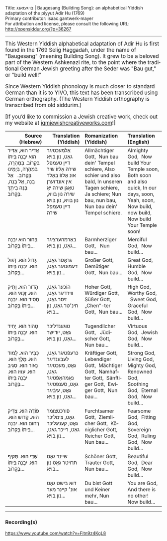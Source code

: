 <html>
<head></head>
<body>
Title: בּױגעזאנג | Baugesang (Building Song): an alphabetical Yiddish adaptation of the piyyut Adir Hu (1769)<br />
Primary contributor: isaac.gantwerk-mayer<br />
For attribution and license, please consult the following URL: <a href="http://opensiddur.org/?p=36267">http://opensiddur.org/?p=36267</a>
<p />
<hr />

<div class="english" lang="en" style="font-size: 1.2em;">
This Western Yiddish alphabetical adaptation of Adir Hu is first found in the 1769 Selig Haggadah, under the name of "Baugesang" (meaning Building Song). It grew to be a beloved part of the Western Ashkenazi rite, to the point where the traditional German Jewish greeting after the Seder was "Bau gut," or "build well!" 

Since Western Yiddish phonology is much closer to standard German than it is to YIVO, this text has been transcribed using German orthography. (The Western Yiddish orthography is transcribed from old siddurim.)

[If you’d like to commission a Jewish creative work, check out my website at <a href="http://igmjewishcreativeworks.com">igmjewishcreativeworks.com</a>!]
</div>


<table style="width:100%;margin-left: auto;margin-right: auto;" class="draggable">
<thead><tr><th id="x" style="text-align: right;">Source (Hebrew)</th><th style="text-align: right;">Translation (Yiddish)</th><th style="text-align: left;">Romanization (Yiddish)</th><th style="text-align: left;">Translation (English)</th></tr></thead>
<tbody>
<tr><td style="vertical-align:top;" width="25%">
<div class="liturgy" lang="he">	 
<span class="acrostic">אַ</span>דִּיר הוּא, אַדִּיר הוּא
יִבְנֶה בֵּיתוֹ בְּקָרוֹב.
בִּמְהֵרָה, בִּמְהֵרָה, 
בְּיָמֵינוּ בְּקָרוֹב.
&nbsp;
אֵל בְּנֵה, אֵל בְּנֵה,
בְּנֵה בֵּיתְךָ בְּקָרוֹב.
</span></div></td>
 
<td style="vertical-align:top;">
<div class="yiddish" lang="yi">
<span class="acrostic">אַ</span>למעכטיגר גאָט,
נוּן בּױא דײַן טעמפּל שירה
אַלזוֹ שיר אוּנ אַלזוֹ באַלד
אין אוּנדזערן טאַגן שירה
יאַ שירה
נוּן בּױא, נוּן בּױא,
נוּן בּױא דײַן טעמפּל שירה
</span></div></td>
 
<td style="vertical-align:top;">
<div class="german" lang="de">
Allmächtiger Gott,<span class="acrostic">&nbsp;</span>
Nun bau dein' Tempel schiere,
Also schier und also bald,
In unseren Tagen schiere,
Ja schiere;
Nun bau, nun bau,
Nun bau dein' Tempel schiere.
</span></div></td>
 
<td style="vertical-align:top;">
<div class="english" lang="en">
Almighty God,<span class="acrostic">&nbsp;</span>
Now build Your Temple soon,
Both soon and also quick,
In our days, soon,
Yeah, soon,
Now build, now build,
Now build Your Temple soon!
</div></td></tr>


<tr><td style="vertical-align:top;">
<div class="liturgy" lang="he">
<span class="acrostic">בָּ</span>חוּר הוּא
יִבְנֶה בֵּיתוֹ בְּקָרוֹב...
</span></div></td>
 
<td style="vertical-align:top;">
<div class="yiddish" lang="yi">
<span class="acrostic">ב</span>אַרמהערציגר גאָט,
נוּן בּױא...
</span></div></td>
 
<td style="vertical-align:top;">
<div class="german" lang="de">
Barmherziger Gott, <span class="acrostic">&nbsp;</span>
Nun bau...
</span></div></td>
 
<td style="vertical-align:top;">
<div class="english" lang="en">
Merciful God,<span class="acrostic">&nbsp;</span>
Now build…
</div></td></tr>


<tr><td style="vertical-align:top;">
<div class="liturgy" lang="he">
<span class="acrostic">גָּ</span>דוֹל הוּא.
<span class="acrostic">דָּ</span>גוּל הוּא.
יִבְנֶה בֵּיתוֹ בְּקָרוֹב...
</span></div></td>
 
<td style="vertical-align:top;">
<div class="yiddish" lang="yi">
<span class="acrostic">ג</span>ראָסר גאָט,
<span class="acrostic">ד</span>עמוּטיגר גאָט,
נוּן בּױא...
</span></div></td>
 
<td style="vertical-align:top;">
<div class="german" lang="de">
Großer Gott, <span class="acrostic">&nbsp;</span>
Demütiger Gott,<span class="acrostic">&nbsp;</span>
Nun bau...
</span></div></td>
 
<td style="vertical-align:top;">
<div class="english" lang="en">
Great God,<span class="acrostic">&nbsp;</span>
Humble God,<span class="acrostic">&nbsp;</span>
Now build…
</div></td></tr>


<tr><td style="vertical-align:top;">
<div class="liturgy" lang="he">
<span class="acrostic">הָ</span>דוּר הוּא.
<span class="acrostic">וָ</span>תִיק הוּא.
<span class="acrostic">זַ</span>כַּאי הוּא.
<span class="acrostic">חָ</span>סִיד הוּא.
יִבְנֶה בֵּיתוֹ בְּקָרוֹב...
</span></div></td>
 
<td style="vertical-align:top;">
<div class="yiddish" lang="yi">
<span class="acrostic">ה</span>וֹכער גאָט,
<span class="acrostic">װ</span>ירדיגר גאָט,
<span class="acrostic">ז</span>יסר גאָט,
<span class="acrostic">ח</span>ינ׳טר גאָט,
נוּן בּױא...
</span></div></td>
 
<td style="vertical-align:top;">
<div class="german" lang="de">
Hoher Gott, <span class="acrostic">&nbsp;</span>
Würdiger Gott, <span class="acrostic">&nbsp;</span>
Süßer Gott,<span class="acrostic">&nbsp;</span>
„Chen“-ter Gott,<span class="acrostic">&nbsp;</span>
Nun bau...
</span></div></td>
 
<td style="vertical-align:top;">
<div class="english" lang="en">
High God,<span class="acrostic">&nbsp;</span>
Worthy God, <span class="acrostic">&nbsp;</span>
Sweet God,<span class="acrostic">&nbsp;</span>
Graceful God,<span class="acrostic">&nbsp;</span>
Now build…
</div></td></tr>


<tr><td style="vertical-align:top;">
<div class="liturgy" lang="he">
<span class="acrostic">טָ</span>הוֹר הוּא.
<span class="acrostic">יָ</span>חִיד הוּא.
יִבְנֶה בֵּיתוֹ בְּקָרוֹב...
</span></div></td>
 
<td style="vertical-align:top;">
<div class="yiddish" lang="yi">
<span class="acrostic">ט</span>וּגענדליכר גאָט,
<span class="acrostic">י</span>וּדישר גאָט,
נוּן בּױא...
</span></div></td>
 
<td style="vertical-align:top;">
<div class="german" lang="de">
Tugendlicher Gott, <span class="acrostic">&nbsp;</span>
Jüdischer Gott,<span class="acrostic">&nbsp;</span>
Nun bau...
</span></div></td>
 
<td style="vertical-align:top;">
<div class="english" lang="en">
Virtuous God,<span class="acrostic">&nbsp;</span>
Jewish God,<span class="acrostic">&nbsp;</span>
Now build…
</div></td></tr>


<tr><td style="vertical-align:top;">
<div class="liturgy" lang="he">
<span class="acrostic">כַּ</span>בִּיר הוּא.
<span class="acrostic">לָ</span>מוּד הוּא.
<span class="acrostic">מֶ</span>לֶךְ הוּא.
<span class="acrostic">נָ</span>אוֹר הוּא.
<span class="acrostic">סַ</span>גִּיב הוּא.
<span class="acrostic">עִ</span>זּוּז הוּא.
יִבְנֶה בֵּיתוֹ בְּקָרוֹב...
</span></div></td>
 
<td style="vertical-align:top;">
<div class="yiddish" lang="yi">
<span class="acrostic">כּ</span>רעפֿטיגר גאָט,
<span class="acrostic">ל</span>עבענדיגר גאָט,
<span class="acrostic">מ</span>עכטיגר גאָט,
<span class="acrostic">נ</span>אַמהאַפֿטיגר גאָט,
<span class="acrostic">ס</span>ענפטיגר גאָט,
<span class="acrostic">ע</span>יבֿיגר גאָט,
נוּן בּױא...
</span></div></td>
 
<td style="vertical-align:top;">
<div class="german" lang="de">
Kräftiger Gott,<span class="acrostic">&nbsp;</span>
Lebendiger Gott,<span class="acrostic">&nbsp;</span>
Mächtiger Gott,<span class="acrostic">&nbsp;</span>
Namhafter Gott,<span class="acrostic">&nbsp;</span>
Sänftiger Gott,<span class="acrostic">&nbsp;</span>
Ewiger Gott,<span class="acrostic">&nbsp;</span>
Nun bau...
</span></div></td>
 
<td style="vertical-align:top;">
<div class="english" lang="en">
Strong God,<span class="acrostic">&nbsp;</span>
Living God,<span class="acrostic">&nbsp;</span>
Mighty God,<span class="acrostic">&nbsp;</span>
Renowned God,<span class="acrostic">&nbsp;</span>
Soothing God,<span class="acrostic">&nbsp;</span>
Eternal God,<span class="acrostic">&nbsp;</span>
Now build…
</div></td></tr>


<tr><td style="vertical-align:top;">
<div class="liturgy" lang="he">
<span class="acrostic">פּ</span>וֹדֶה הוּא.
<span class="acrostic">צַ</span>דִּיק הוּא.
<span class="acrostic">קָ</span>דוֹשׁ הוּא.
<span class="acrostic">רַ</span>חוּם הוּא.
יִבְנֶה בֵּיתוֹ בְּקָרוֹב...
</span></div></td>
 
<td style="vertical-align:top;">
<div class="yiddish" lang="yi">
<span class="acrostic">פֿ</span>ורכטצוּמר גאָט,
<span class="acrostic">צ</span>ימליכר גאָט,
<span class="acrostic">ק</span>עניגליכר גאָט,
<span class="acrostic">ר</span>ײכר גאָט,
נוּן בּױא...
</span></div></td>
 
<td style="vertical-align:top;">
<div class="german" lang="de">
Furchtsamer Gott,<span class="acrostic">&nbsp;</span>
Ziemlicher Gott,<span class="acrostic">&nbsp;</span>
Königlicher Gott,<span class="acrostic">&nbsp;</span>
Reicher Gott,<span class="acrostic">&nbsp;</span>
Nun bau...
</span></div></td>
 
<td style="vertical-align:top;">
<div class="english" lang="en">
Fearsome God,<span class="acrostic">&nbsp;</span>
Fitting God,<span class="acrostic">&nbsp;</span>
Sovereign God,<span class="acrostic">&nbsp;</span>
Ruling God,<span class="acrostic">&nbsp;</span>
Now build…
</div></td></tr>


<tr><td style="vertical-align:top;">
<div class="liturgy" lang="he">
<span class="acrostic">שַׁ</span>דַּי הוּא.
<span class="acrostic">תַּ</span>קִּיף הוּא.
יִבְנֶה בֵּיתוֹ בְּקָרוֹב...
</span></div></td>
 
<td style="vertical-align:top;">
<div class="yiddish" lang="yi">
<span class="acrostic">ש</span>ײנר גאָט
<span class="acrostic">תּ</span>רױטר גאָט
נוּן בּױא...
</span></div></td>
 
<td style="vertical-align:top;">
<div class="german" lang="de">
Schöner Gott,<span class="acrostic">&nbsp;</span>
Trauter Gott,<span class="acrostic">&nbsp;</span>
Nun bau...
</span></div></td>
 
<td style="vertical-align:top;">
<div class="english" lang="en">
Beautiful God,<span class="acrostic">&nbsp;</span>
Dear God,<span class="acrostic">&nbsp;</span>
Now build…
</div></td></tr>


<tr><td style="vertical-align:top;">
<div class="liturgy" lang="he">

</span></div></td>
 
<td style="vertical-align:top;">
<div class="yiddish" lang="yi">
דוּא בישט גאָט 
אוּנ׳ קײנר מער
נוּן בּױא...
</span></div></td>
 
<td style="vertical-align:top;">
<div class="german" lang="de">
Du bist Gott 
und Keiner mehr,
Nun bau...
</span></div></td>
 
<td style="vertical-align:top;">
<div class="english" lang="en">
You are God,
And there is no other!
Now build…
</div></td></tr>
</tbody></table>

<hr />
<!--


<h3>Source(s)</h3>
-->

<h3>Recording(s)</h3>

https://www.youtube.com/watch?v=Fitn9z4KgL8

&nbsp;
</body>
</html>